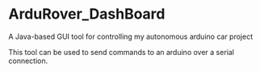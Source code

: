 # ArduRover_DashBoard
A Java-based GUI tool for controlling my autonomous arduino car project

This tool can be used to send commands to an arduino over a serial connection. 

